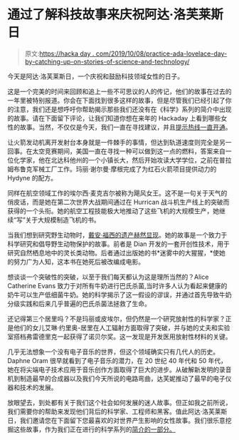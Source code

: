 # 通过了解科技故事来庆祝阿达·洛芙莱斯日

> 原文:[https://hacka day . com/2019/10/08/practice-ada-lovelace-day-by-catching-up-on-stories-of-science-and-technology/](https://hackaday.com/2019/10/08/celebrate-ada-lovelace-day-by-catching-up-on-stories-of-science-and-technology/)

今天是阿达·洛芙莱斯日，一个庆祝和鼓励科技领域女性的日子。

这是一个完美的时间来回顾和追上一些不可思议的人的传记，他们的故事在过去的一年里被特别报道。你会在下面找到很多这样的故事，但是尽管我们已经引起了你的注意，我们还是想呼吁你帮助揭示那些我们还没有在《科学》系列的简介中出现的故事。请在下面留下评论，让我们知道你想在来年的 Hackaday 上看到哪些女性的故事。当然，不仅仅是今天，我们一直在寻找建议，并且[提示热线一直开通](https://hackaday.com/submit-a-tip/)。

让火箭发动机离开发射台本身就是一件棘手的事情，但达到轨道速度则完全是另一回事。在太空竞赛期间，美国一直在寻找一种可以做到这一点的燃料，答案来自一位化学家，他在北达科他州的一个小镇长大，然后开始攻读大学学位，之前在普拉姆布鲁克军械工厂工作。玛丽·谢尔曼·摩根完成了为红石火箭项目提供动力的 Hydyne 的配方。

同样在航空领域工作的埃尔西·麦克吉尔被称为飓风女王。这不是一句关于天气的俏皮话，而是她在第二次世界大战期间通过在 Hurrican 战斗机生产线上的突破而获得的一个头衔。她的航空工程技能极大地推动了这些飞机的大规模生产，她继续“写”关于大规模制造飞机的书。

当我们想到研究野生动物时，[戴安·福西的遗产赫然显现](https://hackaday.com/2019/09/03/dian-fossey-gorilla-girl/)。她的故事是一个致力于科学研究和倡导野生动物保护的故事。前者是 Dian 开发的一套开创性技术，用于研究自然栖息地中的灵长类动物。后者通过出版她的书*迷雾中的大猩猩，*使她的努力广为人知，这本书在她死后被改编成电影。

想谈谈一个突破性的突破，以至于我们每天都认为这是理所当然的？Alice Catherine Evans 致力于对所有牛奶进行巴氏杀菌,当时许多人认为看起来健康的奶牛可以生产低细菌牛奶。她的科学揭示了这一假设的谬误，并通过首先导致牛奶分级实践和后来几乎普遍的巴氏杀菌法拯救了生命。

还记得第三个居里吗？不是玛丽或皮埃尔，但仍然是一个研究放射性的科学家？正是他们的女儿艾琳·约里奥-居里在人工辐射方面取得了突破，并与她的丈夫和实验室搭档弗雷德里克一起获得了诺贝尔奖。这一发现是开发医用放射性材料的关键。

几乎无法想象一个没有电子音乐的世界，但这个领域确实只有几代人的历史。Daphne Oram 很早就看到了电子音乐的潜力，在 20 世纪 40 年代和 50 年代，她在将尖端电子技术应用于音乐创作方面取得了巨大的进步。从破解新发明的录音机到制造最早的合成器以及我们今天所说的电路弯曲，达芙妮推动了最早的电子仪器和技术的发展。

放眼望去，到处都有关于我们这个社会如何发展的迷人故事。但正如我之前所说，我们需要你的帮助来发现他们背后的科学家、工程师和黑客。值此阿达·洛芙莱斯日，我们邀请您在下面留下您最喜欢的对世界产生影响的女性故事。我们很乐意挖掘这些故事，作为我们正在进行的科学系列的[简介的一部分。](https://hackaday.com/category/biography/)